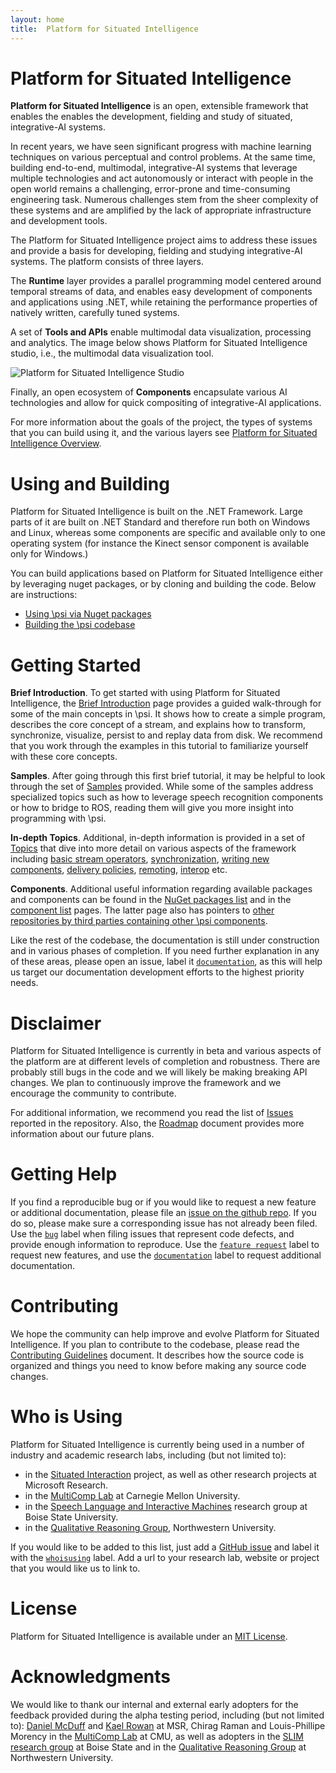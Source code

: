 ```yaml
---
layout: home
title:  Platform for Situated Intelligence
---
```


# Platform for Situated Intelligence

**Platform for Situated Intelligence** is an open, extensible framework that enables the enables the development, fielding and study of situated, integrative-AI systems. 

In recent years, we have seen significant progress with machine learning techniques on various perceptual and control problems. At the same time, building end-to-end, multimodal, integrative-AI systems that leverage multiple technologies and act autonomously or interact with people in the open world remains a challenging, error-prone and time-consuming engineering task. Numerous challenges stem from the sheer complexity of these systems and are amplified by the lack of appropriate infrastructure and development tools.

The Platform for Situated Intelligence project aims to address these issues and provide a basis for developing, fielding and studying integrative-AI systems. The platform consists of three layers. 

The **Runtime** layer provides a parallel programming model centered around temporal streams of data, and enables easy development of components and applications using .NET, while retaining the performance properties of natively written, carefully tuned systems.

A set of **Tools and APIs** enable multimodal data visualization, processing and analytics. The image below shows Platform for Situated Intelligence studio, i.e., the multimodal data visualization tool.

![Platform for Situated Intelligence Studio](/psi/PsiStudio.jpg)

Finally, an open ecosystem of **Components** encapsulate various AI technologies and allow for quick compositing of integrative-AI applications. 

For more information about the goals of the project, the types of systems that you can build using it, and the various layers see [Platform for Situated Intelligence Overview](/psi/PlatformOverview).

# Using and Building

Platform for Situated Intelligence is built on the .NET Framework. Large parts of it are built on .NET Standard and therefore run both on Windows and Linux, whereas some components are specific and available only to one operating system (for instance the Kinect sensor component is available only for Windows.)

You can build applications based on Platform for Situated Intelligence either by leveraging nuget packages, or by cloning and building the code. Below are instructions:

* [Using \\psi via Nuget packages](/psi/UsingWithNuget)
* [Building the \\psi codebase](/psi/BuildingPsi)

# Getting Started

__Brief Introduction__. To get started with using Platform for Situated Intelligence, the [Brief Introduction](/psi/tutorials) page provides a guided walk-through for some of the main concepts in \\psi. It shows how to create a simple program, describes the core concept of a stream, and explains how to transform, synchronize, visualize, persist to and replay data from disk. We recommend that you work through the examples in this tutorial to familiarize yourself with these core concepts.

__Samples__. After going through this first brief tutorial, it may be helpful to look through the set of [Samples](/psi/samples) provided. While some of the samples address specialized topics such as how to leverage speech recognition components or how to bridge to ROS, reading them will give you more insight into programming with \\psi.

__In-depth Topics__. Additional, in-depth information is provided in a set of [Topics](/psi/topics) that dive into more detail on various aspects of the framework including [basic stream operators](/psi/topics/InDepth.BasicStreamOperators), [synchronization](/psi/topics/InDepth.Synchronization),  [writing new components](/psi/topics/InDepth.WritingComponents), [delivery policies](/psi/topics/InDepth.DeliveryPolicies), [remoting](/psi/topics/InDepth.Remoting), [interop](/psi/topics/InDepth.Interop) etc.


__Components__. Additional useful information regarding available packages and components can be found in the [NuGet packages list](/psi/NuGetPackagesList) and in the [component list](/psi/ComponentsList) pages.
The latter page also has pointers to [other repositories by third parties containing other \psi components](/psi/ComponentsList#ThirdParty).

Like the rest of the codebase, the documentation is still under construction and in various phases of completion. If you need further explanation in any of these areas, please open an issue, label it [`documentation`](https://github.com/Microsoft/psi/labels/documentation), as this will help us target our documentation development efforts to the highest priority needs.

# Disclaimer

Platform for Situated Intelligence is currently in beta and various aspects of the platform are at different levels of completion and robustness. There are probably still bugs in the code and we will likely be making breaking API changes. We plan to continuously improve the framework and we encourage the community to contribute.

For additional information, we recommend you read the list of [Issues](https://github.com/Microsoft/psi/issues) reported in the repository. Also, the [Roadmap](/psi/Roadmap) document provides more information about our future plans.

# Getting Help

If you find a reproducible bug or if you would like to request a new feature or additional documentation, please file an [issue on the github repo](https://github.com/Microsoft/psi/issues). If you do so, please make sure a corresponding issue has not already been filed. Use the [`bug`](https://github.com/Microsoft/psi/labels/bug) label when filing issues that represent code defects, and provide enough information to reproduce. Use the [`feature request`](https://github.com/Microsoft/psi/labels/feature%20request) label to request new features, and use the [`documentation`](https://github.com/Microsoft/psi/labels/documentation) label to request additional documentation. 

# Contributing

We hope the community can help improve and evolve Platform for Situated Intelligence. If you plan to contribute to the codebase, please read the [Contributing Guidelines](https://github.com/Microsoft/psi/blob/master/CONTRIBUTING.md) document. It describes how the source code is organized and things you need to know before making any source code changes.

# Who is Using

Platform for Situated Intelligence is currently being used in a number of industry and academic research labs, including (but not limited to):
* in the [Situated Interaction](https://www.microsoft.com/en-us/research/project/situated-interaction/) project, as well as other research projects at Microsoft Research.
* in the [MultiComp Lab](http://multicomp.cs.cmu.edu/) at Carnegie Mellon University.
* in the [Speech Language and Interactive Machines](https://coen.boisestate.edu/slim/) research group at Boise State University.
* in the [Qualitative Reasoning Group](http://www.qrg.northwestern.edu/), Northwestern University. 

If you would like to be added to this list, just add a [GitHub issue](https://github.com/Microsoft/psi/issues) and label it with the [`whoisusing`](https://github.com/Microsoft/psi/labels/whoisusing) label. Add a url to your research lab, website or project that you would like us to link to. 

# License

Platform for Situated Intelligence is available under an [MIT License](https://github.com/Microsoft/psi/blob/master/LICENSE.txt).

# Acknowledgments

We would like to thank our internal and external early adopters for the feedback provided during the alpha testing period, including (but not limited to): [Daniel McDuff](http://alumni.media.mit.edu/~djmcduff/) and [Kael Rowan](https://www.microsoft.com/en-us/research/people/kaelr/) at MSR, Chirag Raman and Louis-Phillipe Morency in the [MultiComp Lab](http://multicomp.cs.cmu.edu/) at CMU, as well as adopters in the [SLIM research group](https://coen.boisestate.edu/slim/) at Boise State and in the [Qualitative Reasoning Group](http://www.qrg.northwestern.edu/) at Northwestern University.
